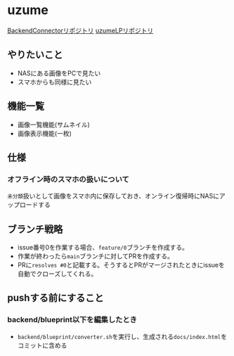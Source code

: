# uzume
[BackendConnectorリポジトリ](https://github.com/Saigo1997/uzume-backend-connector)
[uzumeLPリポジトリ](https://github.com/Saigo1997/uzume-LP)

## やりたいこと
* NASにある画像をPCで見たい
* スマホからも同様に見たい

## 機能一覧
* 画像一覧機能(サムネイル)
* 画像表示機能(一枚)

## 仕様
### オフライン時のスマホの扱いについて
`未分類`扱いとして画像をスマホ内に保存しておき、オンライン復帰時にNASにアップロードする

## ブランチ戦略
* issue番号0を作業する場合、`feature/0`ブランチを作成する。
* 作業が終わったら`main`ブランチに対してPRを作成する。
* PRに`resolves #0`と記載する。そうするとPRがマージされたときにissueを自動でクローズしてくれる。

## pushする前にすること
### backend/blueprint以下を編集したとき
* `backend/blueprint/converter.sh`を実行し、生成される`docs/index.html`をコミットに含める

